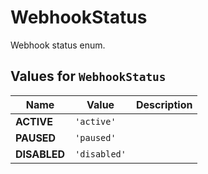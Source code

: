 # WebhookStatus

Webhook status enum.

## Values for `WebhookStatus`
| Name | Value | Description |
|-|-|-|
**ACTIVE** | `'active'` | 
**PAUSED** | `'paused'` | 
**DISABLED** | `'disabled'` | 
